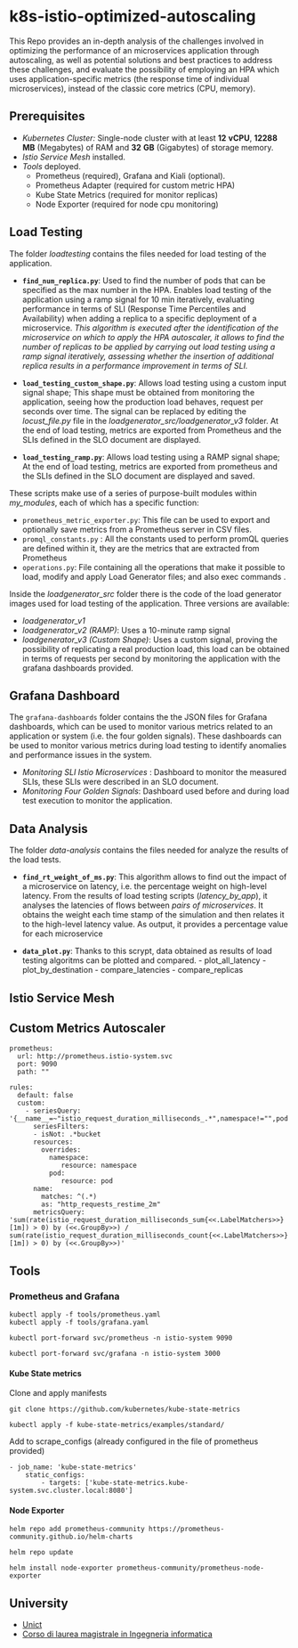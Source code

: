 # k8s-istio-optimized-autoscaling

This Repo provides an in-depth analysis of the challenges involved in optimizing the performance of an microservices application through autoscaling, as well as potential solutions and best practices to address these challenges, and evaluate the possibility of employing an HPA  which uses application-specific metrics (the response time of individual microservices), instead of the classic core metrics (CPU, memory).

## Prerequisites
- *Kubernetes Cluster:* Single-node cluster with at least **12** **vCPU**, **12288 MB** (Megabytes) of RAM and **32** **GB** (Gigabytes) of storage memory.
- *Istio Service Mesh* installed.
- *Tools* deployed.
	* Prometheus (required), Grafana and Kiali (optional).
	* Prometheus Adapter (required for custom metric HPA)
	* Kube State Metrics (required for monitor replicas)
	* Node Exporter (required for node cpu monitoring)
	
	
## Load Testing
The folder *loadtesting* contains the files needed for load testing of the application.
 
 - **`find_num_replica.py`**: Used to find the number of pods that can be specified as the max number in the HPA. Enables load testing of the application using a ramp signal for 10 min iteratively, evaluating performance  in terms of SLI (Response Time Percentiles and Availability) when adding a replica to a specific deployment of a microservice.
 *This algorithm is executed after the identification of the microservice on which to apply the HPA autoscaler, it allows to find the number of replicas to be applied by carrying out load testing using a ramp signal iteratively, assessing whether the insertion of additional replica results in a performance improvement in terms of SLI.*
 
 - **`load_testing_custom_shape.py`**:  Allows load testing using a custom input signal shape;
	  This shape must be obtained from monitoring the application, seeing how the production load behaves, request per seconds over time. The signal can be replaced by editing the *locust_file.py* file in the *loadgenerator_src/loadgenerator_v3* folder.   At the end of load testing, metrics are exported from Prometheus and the SLIs defined in the SLO document are displayed.
 
 - **`load_testing_ramp.py`**:  Allows load testing using a RAMP signal shape;  At the end of load testing, metrics are exported from prometheus and the SLIs defined in the SLO document are displayed and saved.


These scripts make use of a series of purpose-built modules within *my_modules*, each of which has a specific function:
 - `prometheus_metric_exporter.py`: This file can be used to export and optionally save metrics from a Prometheus server in CSV files.
 - `promql_constants.py` : All the constants used to perform promQL queries are defined within it, they are the metrics that are extracted from Prometheus
 - `operations.py`:  File containing all the operations that make it possible to load, modify  and apply Load Generator files; and also exec commands .

Inside the *loadgenerator_src* folder there is the code of the load generator images used for load testing of the application.
Three versions are available:

 - *loadgenerator_v1*  
 - *loadgenerator_v2 (RAMP)*: Uses a 10-minute ramp signal
 - *loadgenerator_v3 (Custom Shape)*: Uses a custom signal, proving the possibility of replicating a real production load, this load can be obtained in terms of requests per second by monitoring the application with the grafana dashboards provided.

## Grafana Dashboard

 The `grafana-dashboards` folder contains the the JSON files for Grafana dashboards, which can be used to monitor various metrics related to an application or system (i.e. the four golden signals).
These dashboards can be used to monitor various metrics during load testing to identify anomalies and performance issues in the system.
 
 - *Monitoring SLI Istio Microservices* : Dashboard to monitor the measured SLIs, these SLIs were described in an SLO document.
 -  *Monitoring Four Golden Signals*: Dashboard used before and during load test execution to monitor the application.
 
 
## Data Analysis
The folder *data-analysis* contains the files needed for analyze the results of the load tests.

 - **`find_rt_weight_of_ms.py`**: This algorithm allows to find out the impact of a microservice on latency, i.e. the percentage weight on high-level latency.
From the results of load testing scripts (*latency_by_app*), it analyses the latencies of flows between *pairs of microservices*.
It obtains the weight each time stamp of the simulation and then relates it to the high-level latency value. As output, it provides a percentage value for each microservice

 - **`data_plot.py`**: Thanks to this scrypt, data obtained as results of load testing algoritms can be plotted and compared.
		 - plot_all_latency
		 - plot_by_destination
		 - compare_latencies
		 - compare_replicas
 
## Istio Service Mesh

## Custom Metrics Autoscaler
```
prometheus:
  url: http://prometheus.istio-system.svc
  port: 9090
  path: ""

rules:
  default: false
  custom:
    - seriesQuery: '{__name__=~"istio_request_duration_milliseconds_.*",namespace!="",pod!="",reporter="source"}'
      seriesFilters:
      - isNot: .*bucket
      resources:
        overrides:
          namespace: 
             resource: namespace
          pod: 
             resource: pod
      name:
        matches: ^(.*)
        as: "http_requests_restime_2m"
      metricsQuery: 'sum(rate(istio_request_duration_milliseconds_sum{<<.LabelMatchers>>}[1m]) > 0) by (<<.GroupBy>>) / sum(rate(istio_request_duration_milliseconds_count{<<.LabelMatchers>>}[1m]) > 0) by (<<.GroupBy>>)'

```
## Tools

### Prometheus and Grafana 
```
kubectl apply -f tools/prometheus.yaml
kubectl apply -f tools/grafana.yaml
```
```
kubectl port-forward svc/prometheus -n istio-system 9090

kubectl port-forward svc/grafana -n istio-system 3000
```
#### Kube State metrics

Clone and apply manifests
```
git clone https://github.com/kubernetes/kube-state-metrics

kubectl apply -f kube-state-metrics/examples/standard/
```
Add to scrape_configs (already configured in the file of prometheus provided)
```
- job_name: 'kube-state-metrics'
	static_configs:
		- targets: ['kube-state-metrics.kube-system.svc.cluster.local:8080']
```
#### Node Exporter
```
helm repo add prometheus-community https://prometheus-community.github.io/helm-charts

helm repo update

helm install node-exporter prometheus-community/prometheus-node-exporter
```
## University

 - [Unict](https://www.unict.it/)
 - [Corso di laurea magistrale in  Ingegneria informatica](https://www.dieei.unict.it/corsi/lm-32)
 
